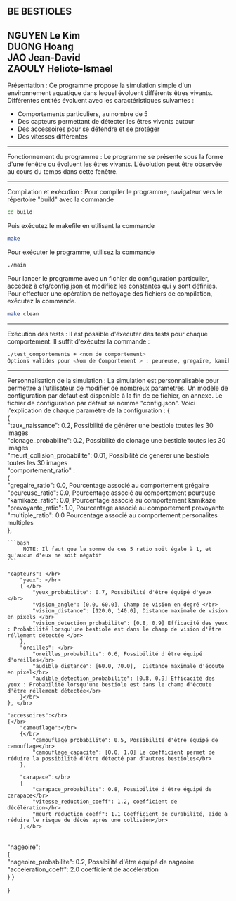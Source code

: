BE BESTIOLES
----------------------------------------------------------------------
NGUYEN Le Kim </br>
DUONG Hoang </br>
JAO Jean-David </br>
ZAOULY Heliote-Ismael </br>
----------------------------------------------------------------------
Présentation :
Ce programme propose la simulation simple d'un environnement aquatique dans lequel évoluent différents êtres vivants.
Différentes entités évoluent avec les caractéristiques suivantes :
 - Comportements particuliers, au nombre de 5
 - Des capteurs permettant de détecter les êtres vivants autour
 - Des accessoires pour se défendre et se protéger
 - Des vitesses différentes

-----------------------------------------------------------------------
Fonctionnement du programme :
Le programme se présente sous la forme d'une fenêtre ou évoluent les êtres vivants.
L'évolution peut être observée au cours du temps dans cette fenêtre.

-----------------------------------------------------------------------
Compilation et exécution :
Pour compiler le programme, navigateur vers le répertoire "build" avec la commande 
```bash
cd build
```
Puis exécutez le makefile en utilisant la commande
```bash
make
```
Pour exécuter le programme, utilisez la commande
```bash
./main
```
Pour lancer le programme avec un fichier de configuration particulier, accédez à cfg/config.json et modifiez les constantes qui y sont définies.
Pour effectuer une opération de nettoyage des fichiers de compilation, exécutez la commande.
```bash
make clean
```
-----------------------------------------------------------------------
Exécution des tests :
Il est possible d'éxecuter des tests pour chaque comportement.
Il suffit d'exécuter la commande :
```bash
./test_comportements + <nom de comportement>
Options valides pour <Nom de Comportement > : peureuse, gregaire, kamikaze, prevoyante, personalites_multiples.
```
-----------------------------------------------------------------------
Personnalisation de la simulation :
La simulation est personnalisable pour permettre à l'utilisateur de modifier de nombreux paramètres.
Un modèle de configuration par défaut est disponible à la fin de ce fichier, en annexe.
Le fichier de configuration par défaut se nomme "config.json".
Voici l'explication de chaque paramètre de la configuration :
{</br>
    {   </br>
    "taux_naissance": 0.2, Possibilité de générer une bestiole toutes les 30 images </br>
    "clonage_probabilite": 0.2, Possibilité de clonage une bestiole toutes les 30 images </br>
    "meurt_collision_probabilite": 0.01, Possibilité de générer une bestiole toutes les 30 images </br>
    "comportement_ratio" : </br>
    {</br>
        "gregaire_ratio": 0.0, Pourcentage associé au comportement grégaire </br>
        "peureuse_ratio": 0.0, Pourcentage associé au comportement peureuse </br> 
        "kamikaze_ratio": 0.0, Pourcentage associé au comportement kamikaze </br>
        "prevoyante_ratio": 1.0, Pourcentage associé au comportement prevoyante </br>
        "multiple_ratio": 0.0 Pourcentage associé au comportement personalites multiples </br>
    }, </br>
    
    ```bash
         NOTE: Il faut que la somme de ces 5 ratio soit égale à 1, et qu'aucun d'eux ne soit négatif
    ```
    
    "capteurs": </br>
        "yeux": </br>
        { </br>
            "yeux_probabilite": 0.7, Possibilité d'être équipé d'yeux </br>
            "vision_angle": [0.0, 60.0], Champ de vision en degré </br>
            "vision_distance": [120.0, 140.0], Distance maximale de vision en pixels </br>
            "vision_detection_probabilite": [0.8, 0.9] Efficacité des yeux : Probabilité lorsqu'une bestiole est dans le champ de vision d'être réllement détectée </br>
        },
        "oreilles": </br>
            "oreilles_probabilite": 0.6, Possibilité d'être équipé d'oreilles</br>
            "audible_distance": [60.0, 70.0],  Distance maximale d'écoute en pixel</br>
            "audible_detection_probabilite": [0.8, 0.9] Efficacité des yeux : Probabilité lorsqu'une bestiole est dans le champ d'écoute d'être réllement détectée</br>
        }</br>
    }, </br>

    "accessoires":</br>
    {</br>
        "camouflage":</br>
        {</br>
            "camouflage_probabilite": 0.5, Possibilité d'être équipé de camouflage</br>
            "camouflage_capacite": [0.0, 1.0] Le coefficient permet de réduire la possibilité d'être détecté par d'autres bestioles</br>
        },

        "carapace":</br>
        {
            "carapace_probabilite": 0.8, Possibilité d'être équipé de carapace</br>
            "vitesse_reduction_coeff": 1.2, coefficient de décélération</br>
            "meurt_reduction_coeff": 1.1 Coefficient de durabilité, aide à réduire le risque de décès après une collision</br>
        },</br>
</br>
        "nageoire":</br>
        {</br>
            "nageoire_probabilite": 0.2, Possibilité d'être équipé de nageoire</br>
            "acceleration_coeff": 2.0  coefficient de accélération</br>
        }
    }
    
}

